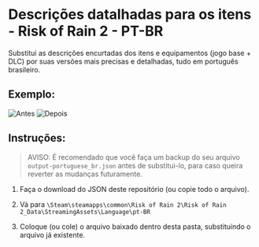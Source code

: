 # Descrições datalhadas para os itens - Risk of Rain 2 - PT-BR
Substitui as descrições encurtadas dos itens e equipamentos (jogo base + DLC) por suas versões mais precisas e detalhadas, tudo em português brasileiro.
## Exemplo:
![Antes](https://steamuserimages-a.akamaihd.net/ugc/1825652937239075837/CDA36F8B7EE3854D7E980021BF4634C960F5394B/)
![Depois](https://steamuserimages-a.akamaihd.net/ugc/1825652937239076125/D4C09811E47C02D3A0B4844FB233D0E622DD3F67/)
## Instruções:
> AVISO: É recomendado que você faça um backup do seu arquivo `output-portuguese_br.json` antes de substitui-lo, para caso queira reverter as mudanças futuramente.

1. Faça o download do JSON deste repositório (ou copie todo o arquivo).

2. Vá para `\Steam\steamapps\common\Risk of Rain 2\Risk of Rain 2_Data\StreamingAssets\Language\pt-BR`

3. Coloque (ou cole) o arquivo baixado dentro desta pasta, substituindo o arquivo já existente.
